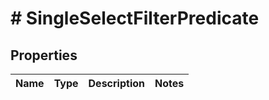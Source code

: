 # # SingleSelectFilterPredicate

## Properties

Name | Type | Description | Notes
------------ | ------------- | ------------- | -------------

